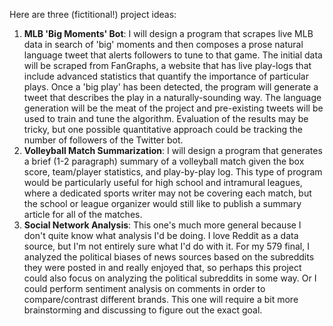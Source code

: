 Here are three (fictitional!) project ideas:

1. **MLB 'Big Moments' Bot**: I will design a program that scrapes live MLB data in search of 'big' moments and then composes a prose natural language tweet that alerts followers to tune to that game. The initial data will be scraped from FanGraphs, a website that has live play-logs that include advanced statistics that quantify the importance of particular plays. Once a 'big play' has been detected, the program will generate a tweet that describes the play in a naturally-sounding way. The language generation will be the meat of the project and pre-existing tweets will be used to train and tune the algorithm. Evaluation of the results may be tricky, but one possible quantitative approach could be tracking the number of followers of the Twitter bot.
2. **Volleyball Match Summarization**: I will design a program that generates a brief (1-2 paragraph) summary of a volleyball match given the box score, team/player statistics, and play-by-play log. This type of program would be particularly useful for high school and intramural leagues, where a dedicated sports writer may not be covering each match, but the school or league organizer would still like to publish a summary article for all of the matches.  
3. **Social Network Analysis**: This one's much more general because I don't quite know what analysis I'd be doing. I love Reddit as a data source, but I'm not entirely sure what I'd do with it. For my 579 final, I analyzed the political biases of news sources based on the subreddits they were posted in and really enjoyed that, so perhaps this project could also focus on analyzing the political subreddits in some way. Or I could perform sentiment analysis on comments in order to compare/contrast different brands. This one will require a bit more brainstorming and discussing to figure out the exact goal. 

